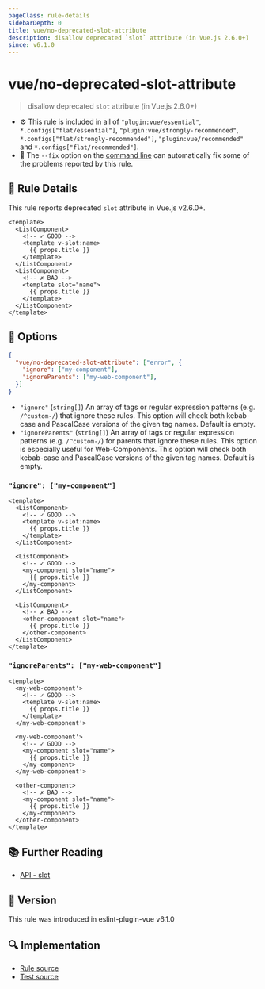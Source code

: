 ```yaml
---
pageClass: rule-details
sidebarDepth: 0
title: vue/no-deprecated-slot-attribute
description: disallow deprecated `slot` attribute (in Vue.js 2.6.0+)
since: v6.1.0
---
```


# vue/no-deprecated-slot-attribute

> disallow deprecated `slot` attribute (in Vue.js 2.6.0+)

- :gear: This rule is included in all of `"plugin:vue/essential"`, `*.configs["flat/essential"]`, `"plugin:vue/strongly-recommended"`, `*.configs["flat/strongly-recommended"]`, `"plugin:vue/recommended"` and `*.configs["flat/recommended"]`.
- :wrench: The `--fix` option on the [command line](https://eslint.org/docs/user-guide/command-line-interface#fix-problems) can automatically fix some of the problems reported by this rule.

## :book: Rule Details

This rule reports deprecated `slot` attribute in Vue.js v2.6.0+.

<eslint-code-block fix :rules="{'vue/no-deprecated-slot-attribute': ['error']}">

```vue
<template>
  <ListComponent>
    <!-- ✓ GOOD -->
    <template v-slot:name>
      {{ props.title }}
    </template>
  </ListComponent>
  <ListComponent>
    <!-- ✗ BAD -->
    <template slot="name">
      {{ props.title }}
    </template>
  </ListComponent>
</template>
```

</eslint-code-block>

## :wrench: Options

```json
{
  "vue/no-deprecated-slot-attribute": ["error", {
    "ignore": ["my-component"],
    "ignoreParents": ["my-web-component"],
  }]
}
```

- `"ignore"` (`string[]`) An array of tags or regular expression patterns (e.g. `/^custom-/`) that ignore these rules. This option will check both kebab-case and PascalCase versions of the given tag names. Default is empty.
- `"ignoreParents"` (`string[]`) An array of tags or regular expression patterns (e.g. `/^custom-/`) for parents that ignore these rules. This option is especially useful for Web-Components. This option will check both kebab-case and PascalCase versions of the given tag names. Default is empty.

### `"ignore": ["my-component"]`

<eslint-code-block fix :rules="{'vue/no-deprecated-slot-attribute': ['error', {ignore: ['my-component']}]}">

```vue
<template>
  <ListComponent>
    <!-- ✓ GOOD -->
    <template v-slot:name>
      {{ props.title }}
    </template>
  </ListComponent>

  <ListComponent>
    <!-- ✓ GOOD -->
    <my-component slot="name">
      {{ props.title }}
    </my-component>
  </ListComponent>

  <ListComponent>
    <!-- ✗ BAD -->
    <other-component slot="name">
      {{ props.title }}
    </other-component>
  </ListComponent>
</template>
```

</eslint-code-block>

### `"ignoreParents": ["my-web-component"]`

<eslint-code-block fix :rules="{'vue/no-deprecated-slot-attribute': ['error', {ignoreParents: ['my-web-component']}]}">

```vue
<template>
  <my-web-component'>
    <!-- ✓ GOOD -->
    <template v-slot:name>
      {{ props.title }}
    </template>
  </my-web-component'>

  <my-web-component'>
    <!-- ✓ GOOD -->
    <my-component slot="name">
      {{ props.title }}
    </my-component>
  </my-web-component'>

  <other-component>
    <!-- ✗ BAD -->
    <my-component slot="name">
      {{ props.title }}
    </my-component>
  </other-component>
</template>
```

</eslint-code-block>

## :books: Further Reading

- [API - slot](https://v2.vuejs.org/v2/api/#slot-deprecated)

## :rocket: Version

This rule was introduced in eslint-plugin-vue v6.1.0

## :mag: Implementation

- [Rule source](https://github.com/vuejs/eslint-plugin-vue/blob/master/lib/rules/no-deprecated-slot-attribute.js)
- [Test source](https://github.com/vuejs/eslint-plugin-vue/blob/master/tests/lib/rules/no-deprecated-slot-attribute.js)
